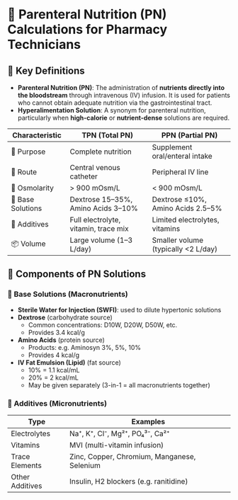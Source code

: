 # 🧮 Parenteral Nutrition (PN) Calculations for Pharmacy Technicians

<!-- 
## Reference

Pharmacy Calculations, 6e; Morton Publishing | Chapter 32
-->

## 🔑 Key Definitions

- **Parenteral Nutrition (PN)**: The administration of **nutrients directly into the bloodstream** through intravenous (IV) infusion. It is used for patients who cannot obtain adequate nutrition via the gastrointestinal tract.
- **Hyperalimentation Solution**: A synonym for parenteral nutrition, particularly when **high-calorie** or **nutrient-dense** solutions are required.

| Characteristic | TPN (Total PN) | PPN (Partial PN) |
|----------------|----------------|------------------|
| 🧠 Purpose | Complete nutrition | Supplement oral/enteral intake |
| 💉 Route | Central venous catheter | Peripheral IV line |
| 🧪 Osmolarity | > 900 mOsm/L | < 900 mOsm/L |
| 🧱 Base Solutions | Dextrose 15–35%, Amino Acids 3–10% | Dextrose ≤10%, Amino Acids 2.5–5% |
| 🧂 Additives | Full electrolyte, vitamin, trace mix | Limited electrolytes, vitamins |
| 📦 Volume | Large volume (1–3 L/day) | Smaller volume (typically <2 L/day) |

## 🧩 Components of PN Solutions

### 🧱 Base Solutions (Macronutrients)

- **Sterile Water for Injection (SWFI)**: used to dilute hypertonic solutions
- **Dextrose** (carbohydrate source)  
  - Common concentrations: D10W, D20W, D50W, etc.  
  - Provides 3.4 kcal/g
- **Amino Acids** (protein source)  
  - Products: e.g. Aminosyn 3%, 5%, 10%  
  - Provides 4 kcal/g
- **IV Fat Emulsion (Lipid)** (fat source)  
  - 10% = 1.1 kcal/mL  
  - 20% = 2 kcal/mL  
  - May be given separately (3-in-1 = all macronutrients together)

### 💊 Additives (Micronutrients)

| Type             | Examples                                     |
|------------------|----------------------------------------------|
| Electrolytes     | Na⁺, K⁺, Cl⁻, Mg²⁺, PO₄³⁻, Ca²⁺              |
| Vitamins         | MVI (multi-vitamin infusion)                 |
| Trace Elements   | Zinc, Copper, Chromium, Manganese, Selenium |
| Other Additives  | Insulin, H2 blockers (e.g. ranitidine)       |
